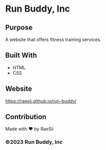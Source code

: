 # Run Buddy, Inc

## Purpose
A website that offers fitness training services.

## Built With
* HTML
* CSS

## Website
https://raesii.github.io/run-buddy/

## Contribution
Made with ❤️ by RaeSii

### ©️2023 Run Buddy, Inc 
